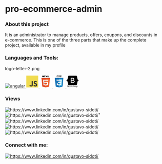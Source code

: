 # pro-ecommerce-admin

<h3>About this project</h3>
It is an administrator to manage products, offers, coupons, and discounts in e-commerce. This is one of the three parts that make up the complete project, available in my profile

<h3 align="left">Languages and Tools:</h3> logo-letter-2.png

<p align="left"> <a href="https://angular.io/tutorial" rel="nofollow"> <img src="https://cdn.jsdelivr.net/gh/devicons/devicon/icons/angularjs/angularjs-original.svg" alt="angular" width="40" height="40"</a> <a href="https://developer.mozilla.org/en-US/docs/Web/JavaScript" target="_blank" rel="noreferrer"> <img src="https://raw.githubusercontent.com/devicons/devicon/master/icons/javascript/javascript-original.svg" alt="javascript" width="40" height="40"/> </a><a href="https://www.w3.org/html/" target="_blank" rel="noreferrer"> <img src="https://raw.githubusercontent.com/devicons/devicon/master/icons/html5/html5-original-wordmark.svg" alt="html5" width="40" height="40"/> </a> <a href="https://www.w3schools.com/css/" target="_blank" rel="noreferrer"> <img src="https://raw.githubusercontent.com/devicons/devicon/master/icons/css3/css3-original-wordmark.svg" alt="css3" width="40" height="40"/> </a> <a href="https://getbootstrap.com" target="_blank" rel="noreferrer"> <img src="https://raw.githubusercontent.com/devicons/devicon/master/icons/bootstrap/bootstrap-plain-wordmark.svg" alt="bootstrap" width="40" height="40"/> </a> 
</p>

<h3>Views</h3>
<img align="center" src="https://res.cloudinary.com/dsnccd8pt/image/upload/v1704659056/Administrador-ecommerce/login_xfersi.png" alt="https://www.linkedin.com/in/gustavo-sidoti/" height="400" width="600" />
<img align="center" src="https://res.cloudinary.com/dsnccd8pt/image/upload/v1704659056/Administrador-ecommerce/gestionUsuarios_gld5ia.png" alt="https://www.linkedin.com/in/gustavo-sidoti/" height="400" width="600" />" 
<img align="center" src="https://res.cloudinary.com/dsnccd8pt/image/upload/v1704659056/Administrador-ecommerce/crear-productos_kyoptt.png" alt="https://www.linkedin.com/in/gustavo-sidoti/" height="400" width="600" />
<img align="center" src="https://res.cloudinary.com/dsnccd8pt/image/upload/v1704659056/Administrador-ecommerce/descuentos_azbcht.png" alt="https://www.linkedin.com/in/gustavo-sidoti/" height="400" width="600" />
<img align="center" src="https://res.cloudinary.com/dsnccd8pt/image/upload/v1704659056/Administrador-ecommerce/cupones_vopno2.png" alt="https://www.linkedin.com/in/gustavo-sidoti/" height="400" width="600" />

<h3 align="left">Connect with me:</h3>
<p align="left">
<a href="https://linkedin.com/in/https://www.linkedin.com/in/gustavo-sidoti/" target="blank"><img align="center" src="https://raw.githubusercontent.com/rahuldkjain/github-profile-readme-generator/master/src/images/icons/Social/linked-in-alt.svg" alt="https://www.linkedin.com/in/gustavo-sidoti/" height="30" width="40" /></a>
</p>
